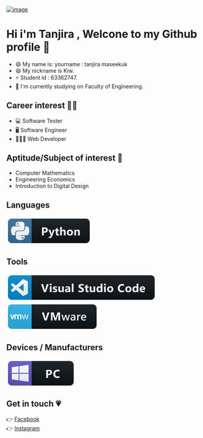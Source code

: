 [![image](https://raw.githubusercontent.com/mayankchaudhary26/Cool-Readme-ideas/master/data/lofi.gif)](#)

# Hi i'm Tanjira , Welcone to my Github profile 👋

- 😄 My name is: yourname : tanjira maseekuk
- 😆 My nickname is Kiw.
- ⚡ Student id : 63362747.
- 🔭 I'm currently studying on Faculty of Engineering.

## Career interest 👩‍💻
- 💻 Software Tester 
- 🖥️ Software Engineer
- 👨🏽‍💻 Web Developer

## Aptitude/Subject of interest 📑
- Computer Mathematics 
- Engineering Economics
- Introduction to Digital Design


## Languages 
<p align="left">

<a href="#">
    <img src="svg/dev/languages/python.svg" alt="python" style="vertical-align:top; margin:6px 4px">
  </a> 

</P>


## Tools 
<p align="left">
<a href="#">
    <img src="svg/dev/tools/visualstudio_code.svg" alt="visualstudio_code" style="vertical-align:top; margin:6px 4px">
  </a>

 <a href="#">
    <img src="svg/dev/tools/vmware.svg" alt="vmware" style="vertical-align:top; margin:6px 4px">
  </a> 

</P>

## Devices / Manufacturers
<p align="left">

<a href="#">
    <img src="svg/devices/pc.svg" alt="pc" style="vertical-align:top; margin:6px 4px">
  </a>
</p>

## Get in touch 💗
👉 [Facebook](https://www.facebook.com/tanjira.maseekuk/)<br>
👉 [Instagram](https://www.instagram.com/tanjira_kiw/)<br>

